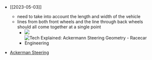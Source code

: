 - [[2023-05-03]]
    - need to take into account the length and width of the vehicle
    - lines from both front wheels and the line through back wheels should all come together at a single point
        - ![](http://datagenetics.com/blog/december12016/ideal3.png)
        - ![Tech Explained: Ackermann Steering Geometry - Racecar Engineering](https://www.racecar-engineering.com/wp-content/uploads/2021/04/Figure-1.jpg)

- [Ackerman Steering](http://datagenetics.com/blog/december12016/index.html)
